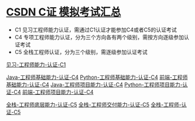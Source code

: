 # [CSDN C证 模拟考试汇总](https://ac.csdn.net/index.html)

- C1 见习工程师能力认证，需通过C1认证才能参加C4或者C5的认证考试
- C4 专项工程师能力认证，分为三个方向各有两个级别，需按方向逐级参加认证考试
- C5 全栈工程师认证，分为三个级别，需逐级参加认证考试


[见习-工程师能力-认证-C1](https://ac.csdn.net/c1outline.html)

[Java-工程师基础能力-认证-C4](https://ac.csdn.net/c4outline.html?active=0)
[Python-工程师基础能力-认证-C4](https://ac.csdn.net/c4outline.html?active=2)
[前端-工程师基础能力-认证-C4](https://ac.csdn.net/c4outline.html?active=4)
[Java-工程师项目能力-认证-C4](https://ac.csdn.net/c4outline.html?active=1)
[Python-工程师项目能力-认证-C4](https://ac.csdn.net/c4outline.html?active=3)
[前端-工程师项目能力-认证-C4](https://ac.csdn.net/c4outline.html?active=5)

[全栈-工程师底层能力-认证-C5](https://ac.csdn.net/c5outline.html?active=0)
[全栈-工程师交付能力-认证-C5](https://ac.csdn.net/c5outline.html?active=1)
[全栈-工程师-认证-C5](https://ac.csdn.net/c5outline.html?active=2)
